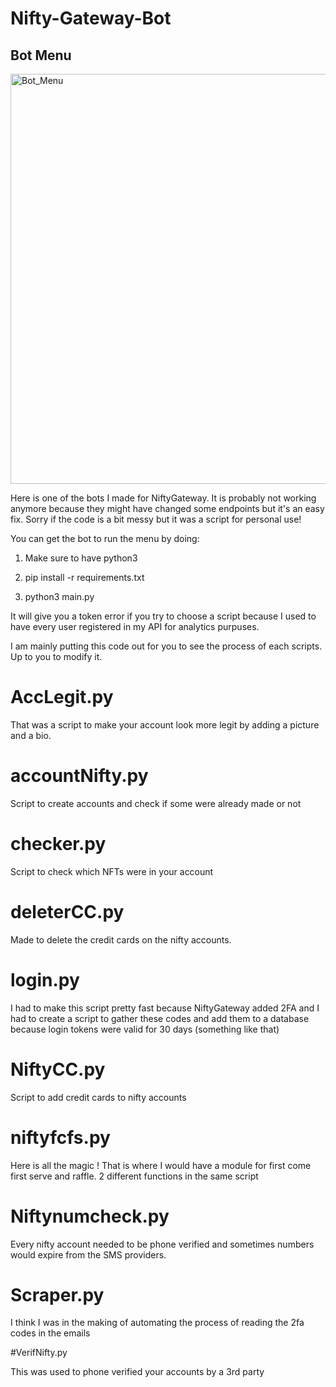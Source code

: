 # Nifty-Gateway-Bot
## Bot Menu
<img width="656" alt="Bot_Menu" src="https://user-images.githubusercontent.com/42317273/202818919-379b7676-ba13-4ee0-b2c3-ab50c987c4d2.png">

Here is one of the bots I made for NiftyGateway. It is probably not working anymore because they might have changed some endpoints but it's an easy fix.
Sorry if the code is a bit messy but it was a script for personal use!

You can get the bot to run the menu by doing:

1) Make sure to have python3

2) pip install -r requirements.txt

3) python3 main.py

It will give you a token error if you try to choose a script because I used to have every user registered in my API for analytics purpuses. 

I am mainly putting this code out for you to see the process of each scripts. Up to you to modify it.

# AccLegit.py

That was a script to make your account look more legit by adding a picture and a bio.

# accountNifty.py

Script to create accounts and check if some were already made or not

# checker.py

Script to check which NFTs were in your account

# deleterCC.py

Made to delete the credit cards on the nifty accounts. 

# login.py

I had to make this script pretty fast because NiftyGateway added 2FA and I had to create a script to gather these codes and add them to a database because login tokens were valid for 30 days (something like that)

# NiftyCC.py

Script to add credit cards to nifty accounts

# niftyfcfs.py

Here is all the magic ! That is where I would have a module for first come first serve and raffle. 2 different functions in the same script

# Niftynumcheck.py

Every nifty account needed to be phone verified and sometimes numbers would expire from the SMS providers.

# Scraper.py

I think I was in the making of automating the process of reading the 2fa codes in the emails

#VerifNifty.py

This was used to phone verified your accounts by a 3rd party

